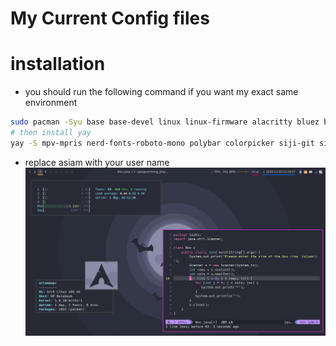 # My Current Config files
# installation
- you should run the following command if you want my exact same environment 
```bash
sudo pacman -Syu base base-devel linux linux-firmware alacritty bluez bluez-utils blueman bspwm chromium clipmenu code  deepin-screenshot dmenu dunst feh fzf fuse2 git gnome-keyring gvfs gvfs-afc gvfs-gphoto2 gvfs-mtp htop imagemagick mpv neofetch network-manager-applet networkmanager nodejs noto-fonts noto-fonts-emoji npm numlockx os-prober pavucontrol pcmanfm peek picom playerctl pulseaudio pulseaudio-alsa pulseaudio-bluetooth sudo tldr ttf-hack udiskie unrar unzip ranger redshift youtube-dl zathura xorg xorg-xinit xbindkeys xdo xclip zip zathura-pdf-mupdf zsh pacman-contrib tesseract tesseract-data-ara tesseract-data-eng ffmpeg
# then install yay 
yay -S mpv-mpris nerd-fonts-roboto-mono polybar colorpicker siji-git simple-mtpfs alttab batsignal batterymon-clone python2-notify xpaint bsp-layout emote
```
- replace asiam with your user name 
![screenshot](https://github.com/A-Siam/.dotfiles-2020/blob/master/screenshot.png?raw=true)
